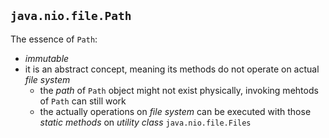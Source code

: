 ## `java.nio.file.Path`
The essence of `Path`:
* *immutable*
* it is an abstract concept, meaning its methods do not operate on actual *file system*
	* the *path* of `Path` object might not exist physically, invoking mehtods of `Path` can still work
	* the actually operations on *file system* can be executed with those *static methods* on *utility class* `java.nio.file.Files` 
